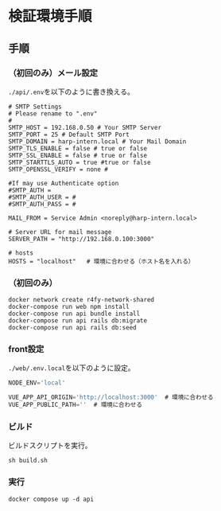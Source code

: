 # 検証環境手順
## 手順
### （初回のみ）メール設定
`./api/.env`を以下のように書き換える。
```env
# SMTP Settings
# Please rename to ".env"
#
SMTP_HOST = 192.168.0.50 # Your SMTP Server
SMTP_PORT = 25 # Default SMTP Port
SMTP_DOMAIN = harp-intern.local # Your Mail Domain
SMTP_TLS_ENABLE = false # true or false
SMTP_SSL_ENABLE = false # true or false
SMTP_STARTTLS_AUTO = true #true or false
SMTP_OPENSSL_VERIFY = none #

#If may use Authenticate option
#SMTP_AUTH =
#SMTP_AUTH_USER = #
#SMTP_AUTH_PASS = #

MAIL_FROM = Service Admin <noreply@harp-intern.local>

# Server URL for mail message
SERVER_PATH = "http://192.168.0.100:3000"

# hosts
HOSTS = "localhost"   # 環境に合わせる（ホスト名を入れる）
```

### （初回のみ）
```shell
docker network create r4fy-network-shared
docker-compose run web npm install
docker-compose run api bundle install
docker-compose run api rails db:migrate
docker-compose run api rails db:seed
```

### front設定
`./web/.env.local`を以下のように設定。
```js
NODE_ENV='local'

VUE_APP_API_ORIGIN='http://localhost:3000'  # 環境に合わせる
VUE_APP_PUBLIC_PATH=''  # 環境に合わせる
```

### ビルド
ビルドスクリプトを実行。
```shell
sh build.sh
```

### 実行
```
docker compose up -d api
```
